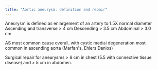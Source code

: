 ```yaml
---
title: "Aortic aneurysm: definition and repair"
---
```

Aneurysm is defined as enlargement of an artery to 1.5X normal diameter
Ascending and transverse &gt; 4 cm
Descending &gt; 3.5 cm
Abdominal &gt; 3.0 cm

AS most common cause overall, with cystic medial degeneration most common in ascending aorta (Marfan's, Ehlers Danlos)

Surgical repair for aneurysms &gt; 6 cm in chest (5.5 with connective tissue disease) and &gt; 5 cm in abdomen.

